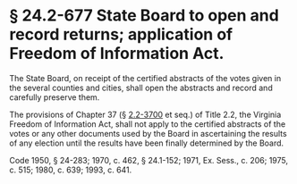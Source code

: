 # § 24.2-677 State Board to open and record returns; application of Freedom of Information Act.

<p>The State Board, on receipt of the certified abstracts of the votes given in the several counties and cities, shall open the abstracts and record and carefully preserve them.</p><p>The provisions of Chapter 37 (§ <a href='http://law.lis.virginia.gov/vacode/2.2-3700/'>2.2-3700</a> et seq.) of Title 2.2, the Virginia Freedom of Information Act, shall not apply to the certified abstracts of the votes or any other documents used by the Board in ascertaining the results of any election until the results have been finally determined by the Board.</p><p>Code 1950, § 24-283; 1970, c. 462, § 24.1-152; 1971, Ex. Sess., c. 206; 1975, c. 515; 1980, c. 639; 1993, c. 641.</p>